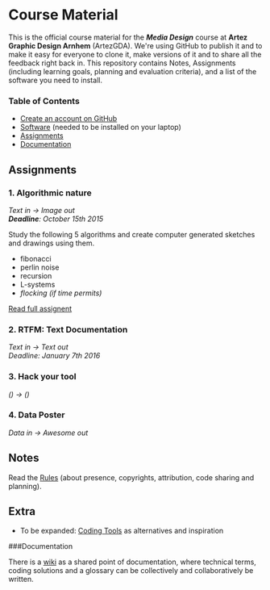 # Course Material

This is the official course material for the ***Media Design*** course at **Artez Graphic Design Arnhem** (ArtezGDA). We're using GitHub to publish it and to make it easy for everyone to clone it, make versions of it and to share all the feedback right back in. This repository contains Notes, Assignments (including learning goals, planning and evaluation criteria), and a list of the software you need to install.

### Table of Contents

- [Create an account on GitHub](GitHub.md)
- [Software](Software.md) (needed to be installed on your laptop)
- [Assignments](#assignments)
- [Documentation](https://github.com/ArtezGDA/Algorithmic-Nature/wiki)

## Assignments

### 1. Algorithmic nature
*Text in -> Image out*  
***Deadline**: October 15th 2015*

Study the following 5 algorithms and create computer generated sketches and drawings using them.

- fibonacci
- perlin noise
- recursion
- L-systems
- *flocking (if time permits)*

[Read full assignent](AlgorithmicNature.md)

### 2. RTFM: Text Documentation
*Text in -> Text out*  
*Deadline: January 7th 2016*

<!--[Read full assignent](Documentation.md)-->

### 3. Hack your tool
*() -> ()*  
<!--*Deadline:*-->

### 4. Data Poster
*Data in -> Awesome out*  
<!--*Deadline:*-->

## Notes

Read the [Rules](Rules.md) (about presence, copyrights, attribution, code sharing and planning).

## Extra

- To be expanded: [Coding Tools](CodingTools.md) as alternatives and inspiration

###Documentation

There is a [wiki](https://github.com/ArtezGDA/Algorithmic-Nature/wiki) as a shared point of documentation, where technical terms, coding solutions and a glossary can be collectively and collaboratively be written.
